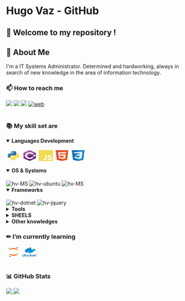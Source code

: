 # Hugo Vaz - GitHub
## 👋 Welcome to my repository ! 

## 📝 About Me 

I'm a IT Systems Administrator. Determined and hardworking, always in search of new knowledge in the area of information technology.

### 📫 How to reach me 
<div style="display: inline_block"> 
  <a href="https://instagram.com/sirvaz89/" target="_blank"><img src="https://img.shields.io/badge/-Instagram-%23E4405F?style=for-the-badge&logo=instagram&logoColor=white" target="_blank"></a>
  <a href = "mailto:h.vaz16@gmail.com"><img src="https://img.shields.io/badge/-Gmail-%23333?style=for-the-badge&logo=gmail&logoColor=white" target="_blank"></a>
  <a href="https://www.linkedin.com/in/hugo-vaz-9b7b8163/" target="_blank"><img src="https://img.shields.io/badge/-LinkedIn-%230077B5?style=for-the-badge&logo=linkedin&logoColor=white" target="_blank"></a>
  <a href='http://portfolio.westeurope.cloudapp.azure.com/' target="_blank"><img alt='web' src='https://img.shields.io/badge/Web_Site-100000?style=for-the-badge&logo=web&logoColor=7F7A7A&labelColor=55FF00&color=3D9D3A'/></a>
  <br>
  <br>
</div>

### 📚 My skill set are
<details open>
  <summary><b>Languages Development</b></summary>
<br>
  <div style="display: inline_block">
    <img align="center" alt="hv-Python" height="30" width="40" src="https://raw.githubusercontent.com/devicons/devicon/master/icons/python/python-original.svg">
    <img align="center" alt="hv-Csharp" height="30" width="40" src="https://raw.githubusercontent.com/devicons/devicon/master/icons/csharp/csharp-original.svg">
    <img align="center" alt="hv-Js" height="30" width="40" src="https://raw.githubusercontent.com/devicons/devicon/master/icons/javascript/javascript-plain.svg">
    <img align="center" alt="hv-HTML" height="30" width="40" src="https://raw.githubusercontent.com/devicons/devicon/master/icons/html5/html5-original.svg">
    <img align="center" alt="hv-CSS" height="30" width="40" src="https://raw.githubusercontent.com/devicons/devicon/master/icons/css3/css3-original.svg">
    <br>
    <br>
  </div>
</details>

<details open>
  <summary><b>OS & Systems</b></summary>
<br>
  <div style="display: inline_block">
    <img align="center" alt="hv-MS" height="30" width="90" src="https://img.shields.io/badge/Windows-0078D6?style=for-the-badge&logo=windows&logoColor=white">
    <img align="center" alt="hv-ubuntu" height="30" width="90" src="https://img.shields.io/badge/Ubuntu-E95420?style=for-the-badge&logo=ubuntu&logoColor=white">
    <img align="center" alt="hv-MS" height="30" width="90" src="https://img.shields.io/badge/cent%20os-002260?style=for-the-badge&logo=centos&logoColor=F0F0F0">
  </div>

</details>

<details open>
  <summary><b>Frameworks</b></summary>
<br>
  <div style="display: inline_block">
    <img align="center" alt="hv-dotnet" height="30" width="90" src="https://img.shields.io/badge/.NET-5C2D91?style=for-the-badge&logo=.net&logoColor=white">
    <img align="center" alt="hv-jquery" height="30" width="90" src="https://img.shields.io/badge/jquery-%230769AD.svg?style=for-the-badge&logo=jquery&logoColor=white">
  </div>
</details>

<details closed>
  <summary><b>Tools</b></summary>
<br>
  <ul>
    <li> Visual Studio Code</li>
    <li> Visual Studio 2019</li>
    <li> Oracle Virtual Box </li>
    <li> Microsoft Office </li>
  </ul>
</details>

<details closed>
  <summary><b>SHEELS</b></summary>
<br>
  <div style="display: inline_block">
    <img align="center" alt="hv-PowerShell" height="30" width="75" src="https://img.shields.io/badge/PowerShell-5391FE?style=for-the-badge&logo=PowerShell&logoColor=white">
    <br>
    <br>
  </div>
</details>

<details closed>
  <summary><b>Other knowledges</b></summary>
<br>
  <ul>
    <li> Cloud backup</li>
    <li> Systems Virtualization </li>
    <li> Operating system installation</li>
    <li> Computer maintenance</li>
    <li> ERM (Entity Relationship Model)</li>
    <li> UML (Unified Modeling Language)</li>
  </ul>
</details>

### ✏ I’m currently learning 
<div style="display: inline_block">
  <img align="center" alt="hv-pupyter" height="30" width="40" src="https://raw.githubusercontent.com/github/explore/master/topics/jupyter-notebook/jupyter-notebook.png">
  <img align="center" alt="hv-Docker" height="30" width="40" src="https://raw.githubusercontent.com/github/explore/master/topics/docker/docker.png">
  <br>
  <br>
</div>



<!---
SirVaz/SirVaz is a ✨ special ✨ repository because its `README.md` (this file) appears on your GitHub profile.
You can click the Preview link to take a look at your changes.
--->

### 📊 GitHub Stats

<div>
  <a href="https://github.com/sirvaz">
  <img height="140em" src="https://github-readme-stats.vercel.app/api?username=sirvaz&show_icons=true&theme=nord&include_all_commits=true&count_private=true"/>
  <img height="140em" src="https://github-readme-stats.vercel.app/api/top-langs/?username=sirvaz&layout=compact&theme=nord"/>
</div>

